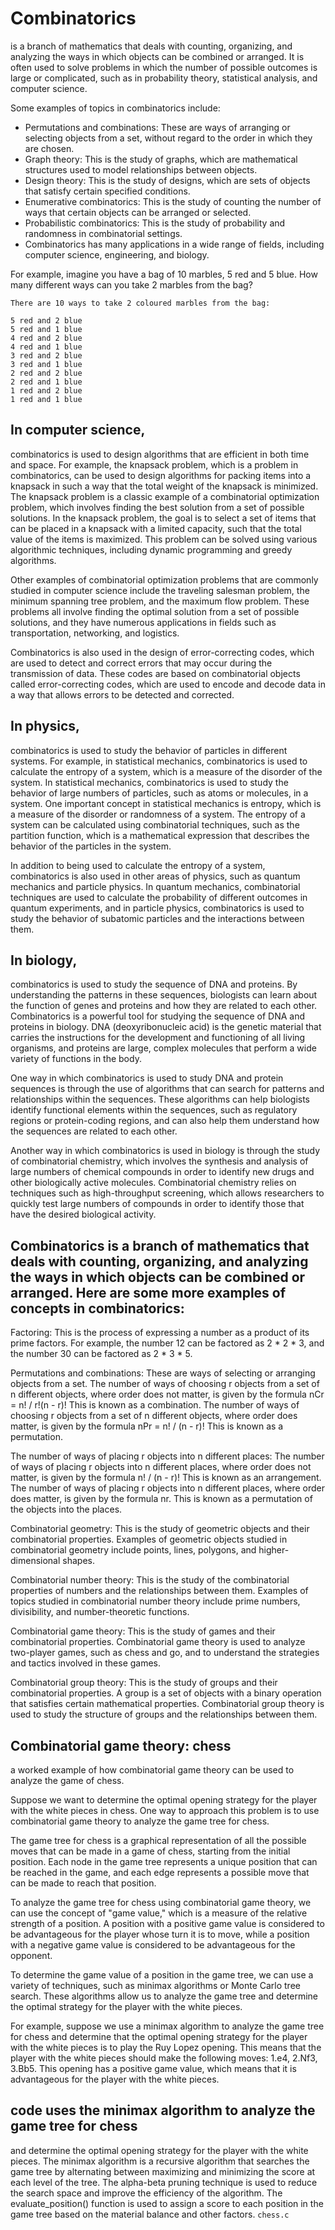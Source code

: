 # Combinatorics 

 is a branch of mathematics that deals with counting, organizing, and analyzing the ways in which objects can be combined or arranged. It is often used to solve problems in which the number of possible outcomes is large or complicated, such as in probability theory, statistical analysis, and computer science.

Some examples of topics in combinatorics include:
- Permutations and combinations: These are ways of arranging or selecting objects from a set, without regard to the order in which they are chosen.
- Graph theory: This is the study of graphs, which are mathematical structures used to model relationships between objects.
- Design theory: This is the study of designs, which are sets of objects that satisfy certain specified conditions.
- Enumerative combinatorics: This is the study of counting the number of ways that certain objects can be arranged or selected.
- Probabilistic combinatorics: This is the study of probability and randomness in combinatorial settings.
- Combinatorics has many applications in a wide range of fields, including computer science, engineering, and biology.

For example, imagine you have a bag of 10 marbles, 5 red and 5 blue. How many different ways can you take 2 marbles from the bag?

```
There are 10 ways to take 2 coloured marbles from the bag:

5 red and 2 blue
5 red and 1 blue
4 red and 2 blue
4 red and 1 blue
3 red and 2 blue
3 red and 1 blue
2 red and 2 blue
2 red and 1 blue
1 red and 2 blue
1 red and 1 blue
```

## In computer science, 
combinatorics is used to design algorithms that are efficient in both time and space. For example, the knapsack problem, which is a problem in combinatorics, can be used to design algorithms for packing items into a knapsack in such a way that the total weight of the knapsack is minimized. The knapsack problem is a classic example of a combinatorial optimization problem, which involves finding the best solution from a set of possible solutions. In the knapsack problem, the goal is to select a set of items that can be placed in a knapsack with a limited capacity, such that the total value of the items is maximized. This problem can be solved using various algorithmic techniques, including dynamic programming and greedy algorithms.

Other examples of combinatorial optimization problems that are commonly studied in computer science include the traveling salesman problem, the minimum spanning tree problem, and the maximum flow problem. These problems all involve finding the optimal solution from a set of possible solutions, and they have numerous applications in fields such as transportation, networking, and logistics.

Combinatorics is also used in the design of error-correcting codes, which are used to detect and correct errors that may occur during the transmission of data. These codes are based on combinatorial objects called error-correcting codes, which are used to encode and decode data in a way that allows errors to be detected and corrected.

## In physics, 
combinatorics is used to study the behavior of particles in different systems. For example, in statistical mechanics, combinatorics is used to calculate the entropy of a system, which is a measure of the disorder of the system. In statistical mechanics, combinatorics is used to study the behavior of large numbers of particles, such as atoms or molecules, in a system. One important concept in statistical mechanics is entropy, which is a measure of the disorder or randomness of a system. The entropy of a system can be calculated using combinatorial techniques, such as the partition function, which is a mathematical expression that describes the behavior of the particles in the system.

In addition to being used to calculate the entropy of a system, combinatorics is also used in other areas of physics, such as quantum mechanics and particle physics. In quantum mechanics, combinatorial techniques are used to calculate the probability of different outcomes in quantum experiments, and in particle physics, combinatorics is used to study the behavior of subatomic particles and the interactions between them.

## In biology, 
combinatorics is used to study the sequence of DNA and proteins. By understanding the patterns in these sequences, biologists can learn about the function of genes and proteins and how they are related to each other. Combinatorics is a powerful tool for studying the sequence of DNA and proteins in biology. DNA (deoxyribonucleic acid) is the genetic material that carries the instructions for the development and functioning of all living organisms, and proteins are large, complex molecules that perform a wide variety of functions in the body.

One way in which combinatorics is used to study DNA and protein sequences is through the use of algorithms that can search for patterns and relationships within the sequences. These algorithms can help biologists identify functional elements within the sequences, such as regulatory regions or protein-coding regions, and can also help them understand how the sequences are related to each other.

Another way in which combinatorics is used in biology is through the study of combinatorial chemistry, which involves the synthesis and analysis of large numbers of chemical compounds in order to identify new drugs and other biologically active molecules. Combinatorial chemistry relies on techniques such as high-throughput screening, which allows researchers to quickly test large numbers of compounds in order to identify those that have the desired biological activity.

## Combinatorics is a branch of mathematics that deals with counting, organizing, and analyzing the ways in which objects can be combined or arranged. Here are some more examples of concepts in combinatorics:

Factoring: This is the process of expressing a number as a product of its prime factors. For example, the number 12 can be factored as 2 * 2 * 3, and the number 30 can be factored as 2 * 3 * 5.

Permutations and combinations: These are ways of selecting or arranging objects from a set. The number of ways of choosing r objects from a set of n different objects, where order does not matter, is given by the formula nCr = n! / r!(n - r)! This is known as a combination. The number of ways of choosing r objects from a set of n different objects, where order does matter, is given by the formula nPr = n! / (n - r)! This is known as a permutation.

The number of ways of placing r objects into n different places: The number of ways of placing r objects into n different places, where order does not matter, is given by the formula n! / (n - r)! This is known as an arrangement. The number of ways of placing r objects into n different places, where order does matter, is given by the formula nr. This is known as a permutation of the objects into the places.

Combinatorial geometry: This is the study of geometric objects and their combinatorial properties. Examples of geometric objects studied in combinatorial geometry include points, lines, polygons, and higher-dimensional shapes.

Combinatorial number theory: This is the study of the combinatorial properties of numbers and the relationships between them. Examples of topics studied in combinatorial number theory include prime numbers, divisibility, and number-theoretic functions.

Combinatorial game theory: This is the study of games and their combinatorial properties. Combinatorial game theory is used to analyze two-player games, such as chess and go, and to understand the strategies and tactics involved in these games.

Combinatorial group theory: This is the study of groups and their combinatorial properties. A group is a set of objects with a binary operation that satisfies certain mathematical properties. Combinatorial group theory is used to study the structure of groups and the relationships between them.

## Combinatorial game theory: chess
a worked example of how combinatorial game theory can be used to analyze the game of chess.

Suppose we want to determine the optimal opening strategy for the player with the white pieces in chess. One way to approach this problem is to use combinatorial game theory to analyze the game tree for chess.

The game tree for chess is a graphical representation of all the possible moves that can be made in a game of chess, starting from the initial position. Each node in the game tree represents a unique position that can be reached in the game, and each edge represents a possible move that can be made to reach that position.

To analyze the game tree for chess using combinatorial game theory, we can use the concept of "game value," which is a measure of the relative strength of a position. A position with a positive game value is considered to be advantageous for the player whose turn it is to move, while a position with a negative game value is considered to be advantageous for the opponent.

To determine the game value of a position in the game tree, we can use a variety of techniques, such as minimax algorithms or Monte Carlo tree search. These algorithms allow us to analyze the game tree and determine the optimal strategy for the player with the white pieces.

For example, suppose we use a minimax algorithm to analyze the game tree for chess and determine that the optimal opening strategy for the player with the white pieces is to play the Ruy Lopez opening. This means that the player with the white pieces should make the following moves: 1.e4, 2.Nf3, 3.Bb5. This opening has a positive game value, which means that it is advantageous for the player with the white pieces.

## code uses the minimax algorithm to analyze the game tree for chess 
and determine the optimal opening strategy for the player with the white pieces. The minimax algorithm is a recursive algorithm that searches the game tree by alternating between maximizing and minimizing the score at each level of the tree. The alpha-beta pruning technique is used to reduce the search space and improve the efficiency of the algorithm. The evaluate_position() function is used to assign a score to each position in the game tree based on the material balance and other factors. ```chess.c```
